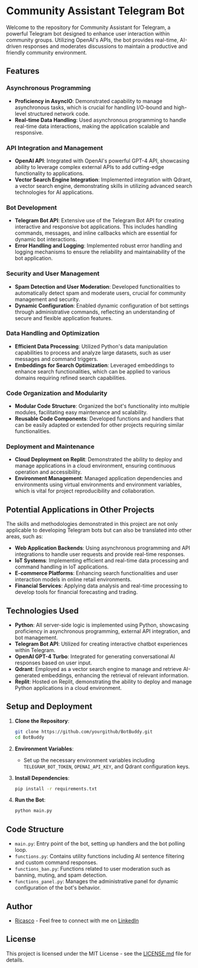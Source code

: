 # Community Assistant Telegram Bot

Welcome to the repository for Community Assistant for Telegram, a powerful Telegram bot designed to enhance user interaction within community groups. Utilizing OpenAI's APIs, the bot provides real-time, AI-driven responses and moderates discussions to maintain a productive and friendly community environment.

## Features

### Asynchronous Programming
- **Proficiency in AsyncIO**: Demonstrated capability to manage asynchronous tasks, which is crucial for handling I/O-bound and high-level structured network code.
- **Real-time Data Handling**: Used asynchronous programming to handle real-time data interactions, making the application scalable and responsive.

### API Integration and Management
- **OpenAI API**: Integrated with OpenAI's powerful GPT-4 API, showcasing ability to leverage complex external APIs to add cutting-edge functionality to applications.
- **Vector Search Engine Integration**: Implemented integration with Qdrant, a vector search engine, demonstrating skills in utilizing advanced search technologies for AI applications.

### Bot Development
- **Telegram Bot API**: Extensive use of the Telegram Bot API for creating interactive and responsive bot applications. This includes handling commands, messages, and inline callbacks which are essential for dynamic bot interactions.
- **Error Handling and Logging**: Implemented robust error handling and logging mechanisms to ensure the reliability and maintainability of the bot application.

### Security and User Management
- **Spam Detection and User Moderation**: Developed functionalities to automatically detect spam and moderate users, crucial for community management and security.
- **Dynamic Configuration**: Enabled dynamic configuration of bot settings through administrative commands, reflecting an understanding of secure and flexible application features.

### Data Handling and Optimization
- **Efficient Data Processing**: Utilized Python's data manipulation capabilities to process and analyze large datasets, such as user messages and command triggers.
- **Embeddings for Search Optimization**: Leveraged embeddings to enhance search functionalities, which can be applied to various domains requiring refined search capabilities.

### Code Organization and Modularity
- **Modular Code Structure**: Organized the bot's functionality into multiple modules, facilitating easy maintenance and scalability.
- **Reusable Code Components**: Developed functions and handlers that can be easily adapted or extended for other projects requiring similar functionalities.

### Deployment and Maintenance
- **Cloud Deployment on Replit**: Demonstrated the ability to deploy and manage applications in a cloud environment, ensuring continuous operation and accessibility.
- **Environment Management**: Managed application dependencies and environments using virtual environments and environment variables, which is vital for project reproducibility and collaboration.

## Potential Applications in Other Projects

The skills and methodologies demonstrated in this project are not only applicable to developing Telegram bots but can also be translated into other areas, such as:

- **Web Application Backends**: Using asynchronous programming and API integrations to handle user requests and provide real-time responses.
- **IoT Systems**: Implementing efficient and real-time data processing and command handling in IoT applications.
- **E-commerce Platforms**: Enhancing search functionalities and user interaction models in online retail environments.
- **Financial Services**: Applying data analysis and real-time processing to develop tools for financial forecasting and trading.

## Technologies Used

- **Python**: All server-side logic is implemented using Python, showcasing proficiency in asynchronous programming, external API integration, and bot management.
- **Telegram Bot API**: Utilized for creating interactive chatbot experiences within Telegram.
- **OpenAI GPT-4 Turbo**: Integrated for generating conversational AI responses based on user input.
- **Qdrant**: Employed as a vector search engine to manage and retrieve AI-generated embeddings, enhancing the retrieval of relevant information.
- **Replit**: Hosted on Replit, demonstrating the ability to deploy and manage Python applications in a cloud environment.

## Setup and Deployment

1. **Clone the Repository**:
   ```bash
   git clone https://github.com/yourgithub/BotBuddy.git
   cd BotBuddy
   ```

2. **Environment Variables**:
   - Set up the necessary environment variables including `TELEGRAM_BOT_TOKEN`, `OPENAI_API_KEY`, and Qdrant configuration keys.

3. **Install Dependencies**:
   ```bash
   pip install -r requirements.txt
   ```

4. **Run the Bot**:
   ```bash
   python main.py
   ```

## Code Structure

- `main.py`: Entry point of the bot, setting up handlers and the bot polling loop.
- `functions.py`: Contains utility functions including AI sentence filtering and custom command responses.
- `functions_ban.py`: Functions related to user moderation such as banning, muting, and spam detection.
- `functions_panel.py`: Manages the administrative panel for dynamic configuration of the bot's behavior.

## Author
- [Ricasco](https://github.com/ricasco) - Feel free to connect with me on [LinkedIn](https://www.linkedin.com/in/your-linkedin)

## License
This project is licensed under the MIT License - see the [LICENSE.md](LICENSE.md) file for details.
